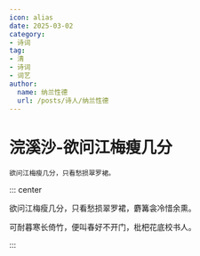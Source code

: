 ```yaml
---
icon: alias
date: 2025-03-02
category:
- 诗词
tag:
- 清
- 诗词
- 词艺
author:
  name: 纳兰性德
  url: /posts/诗人/纳兰性德
---
```


# 浣溪沙-欲问江梅瘦几分


``` note
欲问江梅瘦几分，只看愁损翠罗裙。
```

<!-- more -->


::: center 

欲问江梅瘦几分，只看愁损翠罗裙，麝篝衾冷惜余熏。

可耐暮寒长倚竹，便叫春好不开门，枇杷花底校书人。

:::